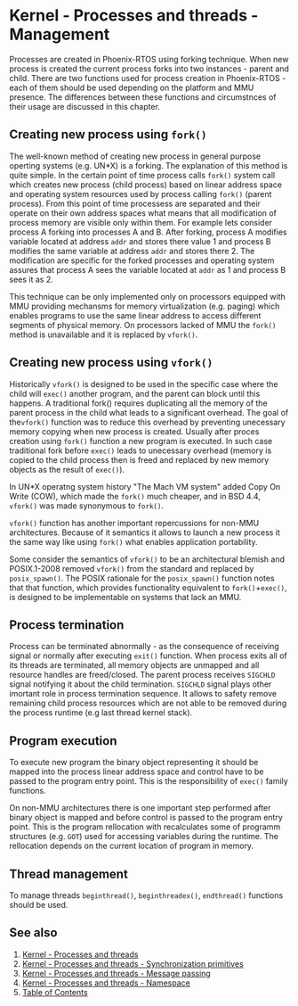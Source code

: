 # Kernel - Processes and threads - Management

Processes are created in Phoenix-RTOS using forking technique. When new process is created the current process forks into two instances - parent and child. There are two functions used for process creation in Phoenix-RTOS - each of them should be used depending on the platform and MMU presence. The differences between these functions and circumstnces of their usage are discussed in this chapter.

## Creating new process using `fork()`

The well-known method of creating new process in general purpose operting systems (e.g. UN*X) is a forking. The explanation of this method is quite simple. In the certain point of time process calls `fork()` system call which creates new process (child process) based on linear address space and operating system resources used by process calling `fork()` (parent process). From this point of time processess are separated and their operate on their own address spaces what means that all modification of process memory are visible only within them. For example lets consider process A forking into processes A and B. After forking, process A modifies variable located at address `addr` and stores there value 1 and process B modifies the same variable at address `addr` and stores there 2. The modification are specific for the forked processes and operating system assures that process A sees the variable located at `addr` as 1 and process B sees it as 2.

This technique can be only implemented only on processors equipped with MMU providing mechansms for memory virtualization (e.g. paging) which enables programs to use the same linear address to access different segments of physical memory. On processors lacked of MMU the `fork()` method is unavailable and it is replaced by `vfork()`.

## Creating new process using `vfork()`

Historically `vfork()` is designed to be used in the specific case where the child will `exec()` another program, and the parent can block until this happens. A traditional fork() requires duplicating all the memory of the parent process in the child what leads to a significant overhead. The goal of the`vfork()` function was to reduce this overhead by preventing unecessary memory copying when new process is created. Usually after proces creation using `fork()` function a new program is executed. In such case traditional fork before `exec()` leads to unecessary overhead (memory is copied to the child process then is freed and replaced by new memory objects as the result of `exec()`).

In UN*X operatng system history "The Mach VM system" added Copy On Write (COW), which made the `fork()` much cheaper, and in BSD 4.4, `vfork()` was made synonymous to `fork()`.

`vfork()` function has another important repercussions for non-MMU architectures. Because of it semantics it allows to launch a new process it the same way like using `fork()` what enables application portability.

Some consider the semantics of `vfork()` to be an architectural blemish and POSIX.1-2008 removed `vfork()` from the standard and replaced by `posix_spawn()`. The POSIX rationale for the `posix_spawn()` function notes that that function, which provides functionality equivalent to `fork()`+`exec()`, is designed to be implementable on systems that lack an MMU.

## Process termination

Process can be terminated abnormally - as the consequence of receiving signal or normally after executing `exit()` function. When process exits all of its threads are terminated, all memory objects are unmapped and all resource handles are freed/closed.  The parent process receives `SIGCHLD` signal notifying it about the child termination. `SIGCHLD` signal plays other imortant role in process termination sequence. It allows to safety remove remaining child process resources which are not able to be removed during the process runtime (e.g last thread kernel stack).

## Program execution

To execute new program the binary object representing it should be mapped into the process linear address space and control have to be passed to the program entry point. This is the responsibility of `exec()` family functions.

On non-MMU architectures there is one important step performed after binary object is mapped and before control is passed to the program entry point. This is the program rellocation with recalculates some of programm structures (e.g. `GOT`) used for accessing variables during the runtime. The rellocation depends on the current location of program in memory.

## Thread management

To manage threads  `beginthread()`, `beginthreadex()`, `endthread()` functions should be used.

## See also

1. [Kernel - Processes and threads](README.md)
2. [Kernel - Processes and threads - Synchronization primitives](sync.md)
3. [Kernel - Processes and threads - Message passing](msg.md)
4. [Kernel - Processes and threads - Namespace](namespace.md)
5. [Table of Contents](../../README.md)
